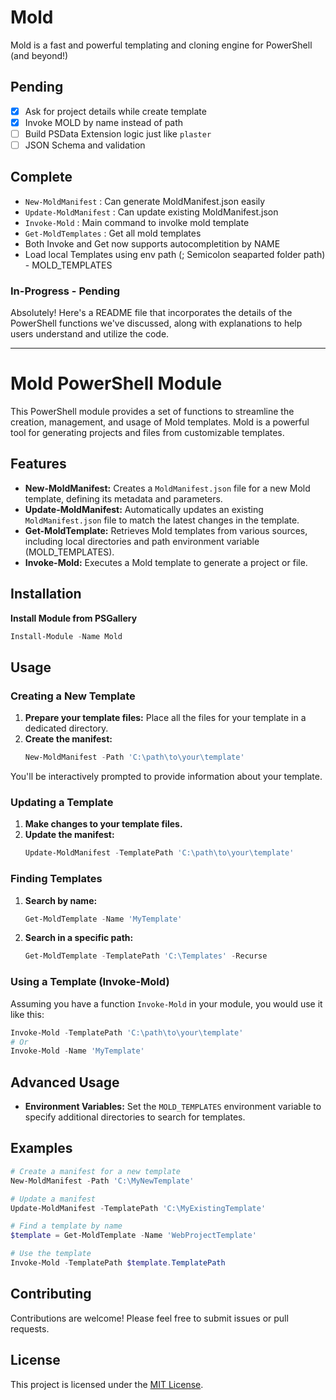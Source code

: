 # Mold

Mold is a fast and powerful templating and cloning engine for PowerShell (and beyond!)

## Pending

- [X] Ask for project details while create template
- [X] Invoke MOLD by name instead of path
- [ ] Build PSData Extension logic just like `plaster`
- [ ] JSON Schema and validation

## Complete

- `New-MoldManifest` : Can generate MoldManifest.json easily
- `Update-MoldManifest` : Can update existing MoldManifest.json
- `Invoke-Mold` : Main command to involke mold template
- `Get-MoldTemplates` : Get all mold templates
- Both Invoke and Get now supports autocompletition by NAME
- Load local Templates using env path (; Semicolon seaparted folder path) - MOLD_TEMPLATES

### In-Progress - Pending

Absolutely! Here's a README file that incorporates the details of the PowerShell functions we've discussed, along with explanations to help users understand and utilize the code.

---

# Mold PowerShell Module

This PowerShell module provides a set of functions to streamline the creation, management, and usage of Mold templates. Mold is a powerful tool for generating projects and files from customizable templates.

## Features

* **New-MoldManifest:** Creates a `MoldManifest.json` file for a new Mold template, defining its metadata and parameters.
* **Update-MoldManifest:** Automatically updates an existing `MoldManifest.json` file to match the latest changes in the template.
* **Get-MoldTemplate:** Retrieves Mold templates from various sources, including local directories and path environment variable (MOLD_TEMPLATES). 
* **Invoke-Mold:** Executes a Mold template to generate a project or file.

## Installation

**Install Module from PSGallery**
   ```powershell
   Install-Module -Name Mold
   ```

## Usage

### Creating a New Template

1. **Prepare your template files:**  Place all the files for your template in a dedicated directory.
2. **Create the manifest:**
   ```powershell
   New-MoldManifest -Path 'C:\path\to\your\template'
   ```
You'll be interactively prompted to provide information about your template.

### Updating a Template

1. **Make changes to your template files.**
2. **Update the manifest:**
   ```powershell
   Update-MoldManifest -TemplatePath 'C:\path\to\your\template'
   ```

### Finding Templates

1. **Search by name:**
   ```powershell
   Get-MoldTemplate -Name 'MyTemplate'
   ```

2. **Search in a specific path:**
   ```powershell
   Get-MoldTemplate -TemplatePath 'C:\Templates' -Recurse
   ```

### Using a Template (Invoke-Mold)

Assuming you have a function `Invoke-Mold` in your module, you would use it like this:

```powershell
Invoke-Mold -TemplatePath 'C:\path\to\your\template'
# Or 
Invoke-Mold -Name 'MyTemplate'
```

## Advanced Usage

* **Environment Variables:**  Set the `MOLD_TEMPLATES` environment variable to specify additional directories to search for templates.

## Examples

```powershell
# Create a manifest for a new template
New-MoldManifest -Path 'C:\MyNewTemplate'

# Update a manifest
Update-MoldManifest -TemplatePath 'C:\MyExistingTemplate'

# Find a template by name
$template = Get-MoldTemplate -Name 'WebProjectTemplate'

# Use the template
Invoke-Mold -TemplatePath $template.TemplatePath
```

## Contributing

Contributions are welcome! Please feel free to submit issues or pull requests.

## License

This project is licensed under the [MIT License](./LICENSE).